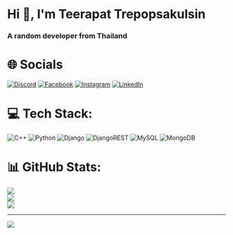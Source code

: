 <h1 align="left">Hi 👋, I'm Teerapat Trepopsakulsin</h1>
<h3 align="left">A random developer from Thailand</h3>


# 🌐 Socials
[![Discord](https://img.shields.io/badge/Discord-7289DA?style=for-the-badge&logo=discord&logoColor=white)](https://discord.gg/jingerbeii)
[![Facebook](https://img.shields.io/badge/Facebook-%231877F2.svg?style=for-the-badge&logo=facebook&logoColor=white)](https://facebook.com/teerapat.trepopsakulsin)
[![Instagram](https://img.shields.io/badge/Instagram-E4405F?style=for-the-badge&logo=instagram&logoColor=white)](https://instagram.com/jingerbeii)
[![LinkedIn](https://img.shields.io/badge/LinkedIn-%230077B5.svg?style=for-the-badge&logo=linkedin&logoColor=white)](https://linkedin.com/in/teerapat-trepopsakulsin-5325a533b)

# 💻 Tech Stack:
![C++](https://img.shields.io/badge/c++-%2300599C.svg?style=for-the-badge&logo=c%2B%2B&logoColor=white) 
![Python](https://img.shields.io/badge/python-3670A0?style=for-the-badge&logo=python&logoColor=ffdd54)
![Django](https://img.shields.io/badge/django-%23092E20.svg?style=for-the-badge&logo=django&logoColor=white)
![DjangoREST](https://img.shields.io/badge/DJANGO-REST-ff1709?style=for-the-badge&logo=django&logoColor=white&color=ff1709&labelColor=gray)
![MySQL](https://img.shields.io/badge/mysql-4479A1.svg?style=for-the-badge&logo=mysql&logoColor=white) 
![MongoDB](https://img.shields.io/badge/MongoDB-%234ea94b.svg?style=for-the-badge&logo=mongodb&logoColor=white) 

# 📊 GitHub Stats:
![](https://github-readme-stats.vercel.app/api?username=TeerapatTrepopsakulsin&theme=dark&hide_border=false&include_all_commits=false&count_private=false)<br/>
![](https://github-readme-streak-stats.herokuapp.com/?user=TeerapatTrepopsakulsin&theme=dark&hide_border=false)<br/>
![](https://github-readme-stats.vercel.app/api/top-langs/?username=TeerapatTrepopsakulsin&theme=dark&hide_border=false&include_all_commits=false&count_private=false&layout=compact)

---
[![](https://visitcount.itsvg.in/api?id=TeerapatTrepopsakulsin&icon=0&color=0)](https://visitcount.itsvg.in)

<!-- Proudly created with GPRM ( https://gprm.itsvg.in ) -->
